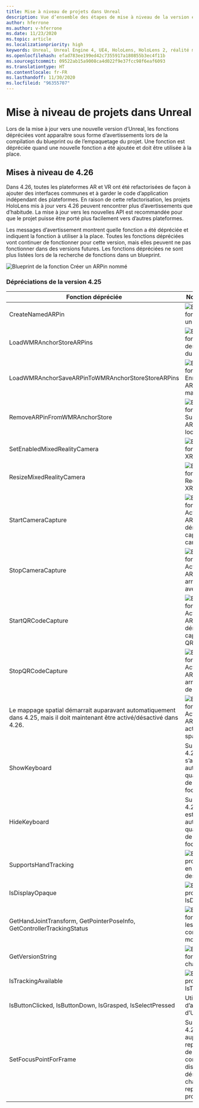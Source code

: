 ```yaml
---
title: Mise à niveau de projets dans Unreal
description: Vue d’ensemble des étapes de mise à niveau de la version et des API dépréciées dans les projets Unreal.
author: hferrone
ms.author: v-hferrone
ms.date: 11/23/2020
ms.topic: article
ms.localizationpriority: high
keywords: Unreal, Unreal Engine 4, UE4, HoloLens, HoloLens 2, réalité mixte, développement, documentation, guides, fonctionnalités, casque de réalité mixte, casque windows mixed reality, casque de réalité virtuelle, portage, mise à niveau
ms.openlocfilehash: efad783ee199ed42c7355917a180855b3ec4f11b
ms.sourcegitcommit: 09522ab15a9008ca4d022f9e37fcc98f6eaf6093
ms.translationtype: HT
ms.contentlocale: fr-FR
ms.lasthandoff: 11/30/2020
ms.locfileid: "96355707"
---
```

# <a name="upgrading-projects-in-unreal"></a>Mise à niveau de projets dans Unreal

Lors de la mise à jour vers une nouvelle version d’Unreal, les fonctions dépréciées vont apparaître sous forme d’avertissements lors de la compilation du blueprint ou de l’empaquetage du projet.  Une fonction est dépréciée quand une nouvelle fonction a été ajoutée et doit être utilisée à la place. 

## <a name="426-upgrades"></a>Mises à niveau de 4.26
 
Dans 4.26, toutes les plateformes AR et VR ont été refactorisées de façon à ajouter des interfaces communes et à garder le code d’application indépendant des plateformes.  En raison de cette refactorisation, les projets HoloLens mis à jour vers 4.26 peuvent rencontrer plus d’avertissements que d’habitude.  La mise à jour vers les nouvelles API est recommandée pour que le projet puisse être porté plus facilement vers d’autres plateformes.

Les messages d’avertissement montrent quelle fonction a été dépréciée et indiquent la fonction à utiliser à la place.  Toutes les fonctions dépréciées vont continuer de fonctionner pour cette version, mais elles peuvent ne pas fonctionner dans des versions futures.  Les fonctions dépréciées ne sont plus listées lors de la recherche de fonctions dans un blueprint.

![Blueprint de la fonction Créer un ARPin nommé](images/unreal-porting-img-01.png)

### <a name="425-deprecations"></a>Dépréciations de la version 4.25

| Fonction dépréciée | Nouvelle fonction |
| --- | --- |
| CreateNamedARPin | ![Blueprint de la fonction Épingler un composant](images/unreal-porting-img-02.png) |
| LoadWMRAnchorStoreARPins | ![Blueprint de la fonction Charger des ARPins à partir du magasin local](images/unreal-porting-img-03.png) |
| LoadWMRAnchorSaveARPinToWMRAnchorStoreStoreARPins | ![Blueprint de la fonction Enregistrer un ARPin dans le magasin local](images/unreal-porting-img-04.png) |
| RemoveARPinFromWMRAnchorStore | ![Blueprint de la fonction Supprimer un ARPin du magasin local](images/unreal-porting-img-05.png) |
| SetEnabledMixedRealityCamera | ![Blueprint de la fonction Activer XRCamera](images/unreal-porting-img-06.png) |
| ResizeMixedRealityCamera | ![Blueprint de la fonction Redimensionner XRCamera](images/unreal-porting-img-07.png) |
| StartCameraCapture | ![Blueprint de la fonction Activer/désactiver ARCapture pour démarrer la capture avec la caméra](images/unreal-porting-img-08.png) |
| StopCameraCapture | ![Blueprint de la fonction Activer/désactiver ARCapture pour arrêter la capture avec la caméra](images/unreal-porting-img-09.png) |
| StartQRCodeCapture | ![Blueprint de la fonction Activer/désactiver ARCapture pour démarrer la capture de code QR](images/unreal-porting-img-10.png) |
| StopQRCodeCapture | ![Blueprint de la fonction Activer/désactiver ARCapture pour arrêter la capture de code QR](images/unreal-porting-img-11.png) |
| Le mappage spatial démarrait auparavant automatiquement dans 4.25, mais il doit maintenant être activé/désactivé dans 4.26. | ![Blueprint de la fonction Activer/désactiver ARCapture pour activer le mappage spatial](images/unreal-porting-img-12.png) |
| ShowKeyboard | Supprimé dans 4.26, car le clavier s’affiche automatiquement quand un widget de texte reçoit le focus. |
| HideKeyboard | Supprimé dans 4.26, car le clavier est masqué automatiquement quand un widget de texte n’a plus le focus. |
| SupportsHandTracking | ![Blueprint de la propriété de prise en charge du suivi des mains](images/unreal-porting-img-13.png) |
| IsDisplayOpaque | ![Blueprint de la propriété IsDisplayOpaque](images/unreal-porting-img-14.png) |
| GetHandJointTransform, GetPointerPoseInfo, GetControllerTrackingStatus | ![Blueprint de la fonction Obtenir les données du contrôleur de mouvement](images/unreal-porting-img-15.png) |
| GetVersionString | ![Blueprint de la fonction Obtenir la chaîne de version](images/unreal-porting-img-16.png) |
| IsTrackingAvailable | ![Blueprint de la propriété IsTrackingAvailable](images/unreal-porting-img-17.png) |
| IsButtonClicked, IsButtonDown, IsGrasped, IsSelectPressed | Utilisez le système d’action d’entrée d’Unreal. |
| SetFocusPointForFrame | Supprimé dans 4.26  C’était utilisé auparavant pour la reprojection lors de la communication à distance, qui prend désormais en charge la reprojection de profondeur. |